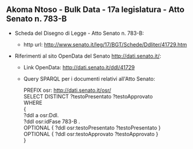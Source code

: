 ## Akoma Ntoso - Bulk Data - 17a legislatura - Atto Senato n. 783-B ##

* Scheda del Disegno di Legge - Atto Senato n. 783-B:
	* http url: http://www.senato.it/leg/17/BGT/Schede/Ddliter/41729.htm

* Riferimenti al sito OpenData del Senato http://dati.senato.it/:
	* Link OpenData: http://dati.senato.it/ddl/41729
	* Query SPARQL per i documenti relativi all'Atto Senato:

        PREFIX osr: <http://dati.senato.it/osr/>  
		SELECT DISTINCT ?testoPresentato ?testoApprovato  
		WHERE  
		{  
		    ?ddl a osr:Ddl.  
		    ?ddl osr:idFase 783-B .  
		    OPTIONAL { ?ddl osr:testoPresentato ?testoPresentato }  
		    OPTIONAL { ?ddl osr:testoApprovato ?testoApprovato }  
		}
		